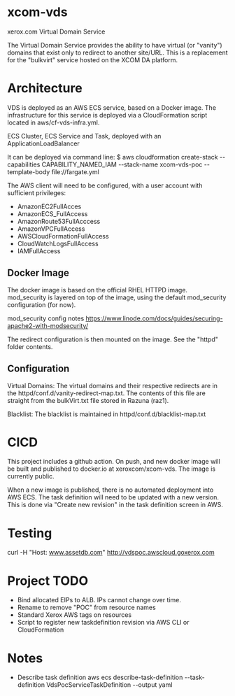 # xcom-vds
xerox.com Virtual Domain Service

The Virtual Domain Service provides the ability to have virtual (or "vanity") domains that exist only to redirect to another site/URL. This is a replacement for the "bulkvirt" service hosted on the XCOM DA platform.

# Architecture
VDS is deployed as an AWS ECS service, based on a Docker image. The infrastructure for this service is deployed via a CloudFormation script located in aws/cf-vds-infra.yml.

ECS Cluster, ECS Service and Task, deployed with an ApplicationLoadBalancer

It can be deployed via command line:
    $ aws cloudformation create-stack --capabilities CAPABILITY_NAMED_IAM --stack-name xcom-vds-poc --template-body file://fargate.yml

The AWS client will need to be configured, with a user account with sufficient privileges:
- AmazonEC2FullAcces
- AmazonECS_FullAccess
- AmazonRoute53FullAcccess
- AmazonVPCFullAccess
- AWSCloudFormationFullAccess
- CloudWatchLogsFullAccess
- IAMFullAccess


## Docker Image
The docker image is based on the official RHEL HTTPD image. mod_security is layered on top of the image, using the default mod_security configuration (for now). 

mod_security config notes
https://www.linode.com/docs/guides/securing-apache2-with-modsecurity/

The redirect configuration is then mounted on the image. See the "httpd" folder contents.

## Configuration
Virtual Domains: The virtual domains and their respective redirects are in the httpd/conf.d/vanity-redirect-map.txt. The contents of this file are straight from the bulkVirt.txt file stored in Razuna (raz1). 

Blacklist: The blacklist is maintained in httpd/conf.d/blacklist-map.txt

# CICD
This project includes a github action. On push, and new docker image will be built and published to docker.io at xeroxcom/xcom-vds. The image is currently public.

When a new image is published, there is no automated deployment into AWS ECS. The task definition will need to be updated with a new version. This is done via "Create new revision" in the task definition screen in AWS.


# Testing
curl -H "Host: www.assetdb.com" http://vdspoc.awscloud.goxerox.com


# Project TODO
- Bind allocated EIPs to ALB. IPs cannot change over time.
- Rename to remove "POC" from resource names
- Standard Xerox AWS tags on resources
- Script to register new taskdefinition revision via AWS CLI or CloudFormation

# Notes
- Describe task definition
    aws ecs describe-task-definition --task-definition VdsPocServiceTaskDefinition --output yaml
